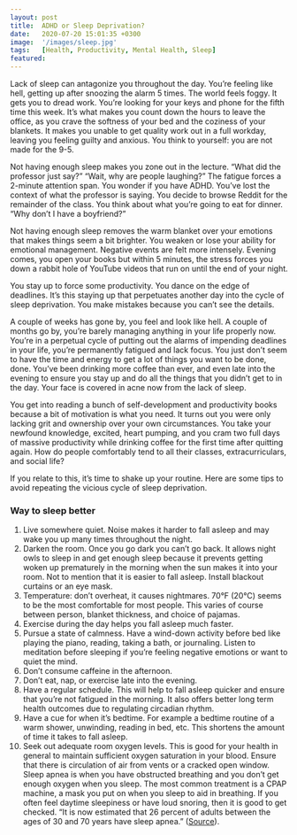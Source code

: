 ```yaml
---
layout: post
title:  ADHD or Sleep Deprivation?
date:   2020-07-20 15:01:35 +0300
image:  '/images/sleep.jpg'
tags:   [Health, Productivity, Mental Health, Sleep]
featured:
---
```

Lack of sleep can antagonize you throughout the day. You’re feeling like hell, getting up after snoozing the alarm 5 times. The world feels foggy. It gets you to dread work. You’re looking for your keys and phone for the fifth time this week. It’s what makes you count down the hours to leave the office, as you crave the softness of your bed and the coziness of your blankets. It makes you unable to get quality work out in a full workday, leaving you feeling guilty and anxious. You think to yourself: you are not made for the 9-5.

Not having enough sleep makes you zone out in the lecture. “What did the professor just say?” “Wait, why are people laughing?” The fatigue forces a 2-minute attention span. You wonder if you have ADHD. You’ve lost the context of what the professor is saying. You decide to browse Reddit for the remainder of the class. You think about what you’re going to eat for dinner. “Why don’t I have a boyfriend?”

Not having enough sleep removes the warm blanket over your emotions that makes things seem a bit brighter. You weaken or lose your ability for emotional management. Negative events are felt more intensely. Evening comes, you open your books but within 5 minutes, the stress forces you down a rabbit hole of YouTube videos that run on until the end of your night.

You stay up to force some productivity. You dance on the edge of deadlines. It’s this staying up that perpetuates another day into the cycle of sleep deprivation. You make mistakes because you can’t see the details.

A couple of weeks has gone by, you feel and look like hell. A couple of months go by, you’re barely managing anything in your life properly now. You’re in a perpetual cycle of putting out the alarms of impending deadlines in your life, you’re permanently fatigued and lack focus. You just don’t seem to have the time and energy to get a lot of things you want to be done, done. You’ve been drinking more coffee than ever, and even late into the evening to ensure you stay up and do all the things that you didn’t get to in the day. Your face is covered in acne now from the lack of sleep.


You get into reading a bunch of self-development and productivity books because a bit of motivation is what you need. It turns out you were only lacking grit and ownership over your own circumstances. You take your newfound knowledge, excited, heart pumping, and you cram two full days of massive productivity while drinking coffee for the first time after quitting again. How do people comfortably tend to all their classes, extracurriculars, and social life?

If you relate to this, it’s time to shake up your routine. Here are some tips to avoid repeating the vicious cycle of sleep deprivation.

### Way to sleep better

1. Live somewhere quiet. Noise makes it harder to fall asleep and may wake you up many times throughout the night.
2. Darken the room. Once you go dark you can’t go back. It allows night owls to sleep in and get enough sleep because it prevents getting woken up prematurely in the morning when the sun makes it into your room. Not to mention that it is easier to fall asleep. Install blackout curtains or an eye mask.
3. Temperature: don’t overheat, it causes nightmares. 70°F (20°C) seems to be the most comfortable for most people. This varies of course between person, blanket thickness, and choice of pajamas.
4. Exercise during the day helps you fall asleep much faster.
5. Pursue a state of calmness. Have a wind-down activity before bed like playing the piano, reading, taking a bath, or journaling. Listen to meditation before sleeping if you’re feeling negative emotions or want to quiet the mind.
6. Don’t consume caffeine in the afternoon.
7. Don’t eat, nap, or exercise late into the evening.
8. Have a regular schedule. This will help to fall asleep quicker and ensure that you’re not fatigued in the morning. It also offers better long term health outcomes due to regulating circadian rhythm.
9. Have a cue for when it’s bedtime. For example a bedtime routine of a warm shower, unwinding, reading in bed, etc. This shortens the amount of time it takes to fall asleep.
10. Seek out adequate room oxygen levels. This is good for your health in general to maintain sufficient oxygen saturation in your blood. Ensure that there is circulation of air from vents or a cracked open window. Sleep apnea is when you have obstructed breathing and you don’t get enough oxygen when you sleep. The most common treatment is a CPAP machine, a mask you put on when you sleep to aid in breathing. If you often feel daytime sleepiness or have loud snoring, then it is good to get checked. “It is now estimated that 26 percent of adults between the ages of 30 and 70 years have sleep apnea.”
([Source](https://aasm.org/rising-prevalence-of-sleep-apnea-in-u-s-threatens-public-health/#:~:text=It%20is%20now%20estimated%20that,70%20years%20have%20sleep%20apnea.)).


